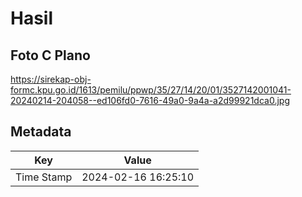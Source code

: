 # Hasil

## Foto C Plano

https://sirekap-obj-formc.kpu.go.id/1613/pemilu/ppwp/35/27/14/20/01/3527142001041-20240214-204058--ed106fd0-7616-49a0-9a4a-a2d99921dca0.jpg


## Metadata

| Key        | Value               |
| ---------- | ------------------- |
| Time Stamp | 2024-02-16 16:25:10 |



